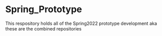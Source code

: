 # Spring_Prototype

This respository holds all of the Spring2022 prototype development aka these are the combined repositories
